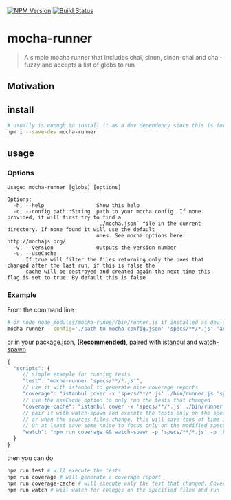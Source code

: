 [![NPM Version](http://img.shields.io/npm/v/mocha-runner.svg?style=flat)](https://npmjs.org/package/mocha-runner)
[![Build Status](http://img.shields.io/travis/royriojas/mocha-runner.svg?style=flat)](https://travis-ci.org/royriojas/mocha-runner)

# mocha-runner
> A simple mocha runner that includes chai, sinon, sinon-chai and chai-fuzzy and accepts a list of globs to run

## Motivation



## install

```bash
# usually is enough to install it as a dev dependency since this is for testing 
npm i --save-dev mocha-runner 
```

## usage 

### Options
```
Usage: mocha-runner [globs] [options]

Options:
  -h, --help                 Show this help
  -c, --config path::String  path to your mocha config. If none provided, it will first try to find a
                             `./mocha.json` file in the current directory. If none found it will use the default
                             ones. See mocha options here: http://mochajs.org/
  -v, --version              Outputs the version number
  -u, --useCache
      If true will filter the files returning only the ones that changed after the last run, if this is false the
      cache will be destroyed and created again the next time this flag is set to true. By default this is false
```

### Example

From the command line

```bash
# or node node_modules/mocha-runner/bin/runner.js if installed as dev-dependency
mocha-runner --config='./path-to-mocha-config.json' 'specs/**/*.js' 'another/directory/**/*.js'
```
or in your package.json, **(Recommended)**, paired with [istanbul](https://www.npmjs.com/package/istanbul) and 
[watch-spawn](https://www.npmjs.com/package/watch-spawn)

```javascript
{
  "scripts": {
     // simple example for running tests
     "test": "mocha-runner 'specs/**/*.js'",
     // use it with istanbul to generate nice coverage reports
     "coverage": "istanbul cover -x 'specs/**/*.js' ./bin/runner.js 'specs/**/*.js' html text-summary",
     // use the useCache option to only run the tests that changed
     "coverage-cache": "istanbul cover -x 'specs/**/*.js' ./bin/runner.js 'specs/**/*.js' html text-summary -- --useCache=true",
     // pair it with watch-spawn and execute the tests only on the specs that changed
     // or when the sources files change, this will save tons of time if running this on a project with several files
     // Or at least save some noise to focus only on the modified specs. 
     "watch": "npm run coverage && watch-spawn -p 'specs/**/*.js' -p 'bin/**/*.js' -p 'lib/**/*.js' npm run coverage-cache" 
  }
}
```

then you can do

```bash
npm run test # will execute the tests
npm run coverage # will generate a coverage report
npm run coverage-cache # will execute only the test that changed. Coverage report is only of the changed files
npm run watch # will watch for changes on the specified files and run
```


